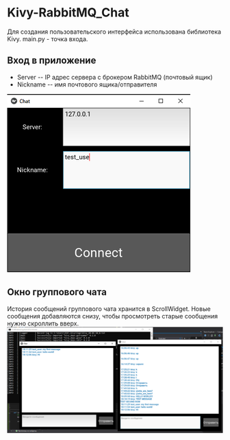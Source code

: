 # Kivy-RabbitMQ_Chat
Для создания пользовательского интерфейса использована библиотека Kivy.
main.py - точка входа.

## Вход в приложение
  - Server -- IP адрес сервера с брокером RabbitMQ (почтовый ящик)
  - Nickname -- имя почтового ящика/отправителя 
  
![alt text](Screenshots/login2.png "Окно входа")

## Окно группового чата
История сообщений группового чата хранится в ScrollWidget. Новые сообщения добавляются снизу, чтобы просмотреть старые сообщения нужно скроллить вверх.
![alt text](Screenshots/Test_chat.png "Окно группового чата")
